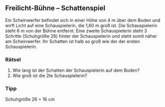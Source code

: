 ## Freilicht-Bühne – Schattenspiel

Ein Scheinwerfer befindet sich in einer Höhe von 4 m über dem Boden und wirft Licht auf eine Schauspielerin, die 1,60 m groß ist. Die Schauspielerin steht 6 m von der Bühne entfernt.
Eine zweite Schauspielerin steht 3 Schritte (Schuhgröße 26) hinter der Schauspielerin und steht somit näher am Scheinwerfer. Ihr Schatten ist halb so groß wie der der ersten Schauspielerin.

### Rätsel
1.	Wie lang ist der Schatten der Schauspielerin auf dem Boden? 
2.	Wie groß ist die 2te Schauspielerin?

### Tipp
Schuhgröße 26 = 16 cm
